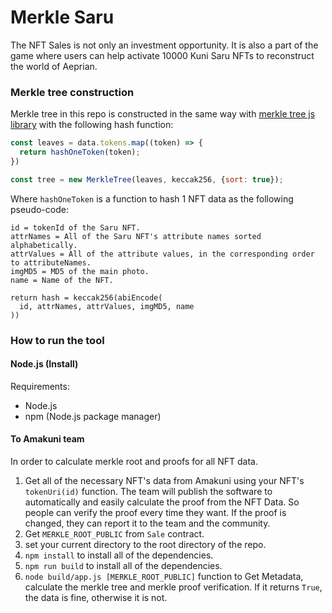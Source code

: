 # Merkle Saru
The NFT Sales is not only an investment opportunity. It is also a part of the game where users can help activate 10000 Kuni Saru NFTs to reconstruct the world of Aeprian. 

### Merkle tree construction
Merkle tree in this repo is constructed in the same way with [merkle tree js library](https://github.com/miguelmota/merkletreejs) with the following hash function:
```js
const leaves = data.tokens.map((token) => {
  return hashOneToken(token);
})

const tree = new MerkleTree(leaves, keccak256, {sort: true});
```
Where `hashOneToken` is a function to hash 1 NFT data as the following pseudo-code:
```
id = tokenId of the Saru NFT.
attrNames = All of the Saru NFT's attribute names sorted alphabetically.
attrValues = All of the attribute values, in the corresponding order to attributeNames.
imgMD5 = MD5 of the main photo.
name = Name of the NFT.

return hash = keccak256(abiEncode(
  id, attrNames, attrValues, imgMD5, name
))
```

### How to run the tool
#### Node.js (Install)
Requirements:
- Node.js
- npm (Node.js package manager)

#### To Amakuni team
In order to calculate merkle root and proofs for all NFT data.
1. Get all of the necessary NFT's data from Amakuni using your NFT's `tokenUri(id)` function. The team will publish the software to automatically and easily calculate the proof from the NFT Data. So people can verify the proof every time they want. If the proof is changed, they can report it to the team and the community.
1. Get `MERKLE_ROOT_PUBLIC` from `Sale` contract.
1. set your current directory to the root directory of the repo.
1. `npm install` to install all of the dependencies.
1. `npm run build` to install all of the dependencies.
1. `node build/app.js [MERKLE_ROOT_PUBLIC]` function to Get Metadata, calculate the merkle tree and merkle proof verification. If it returns `True`, the data is fine, otherwise it is not.



